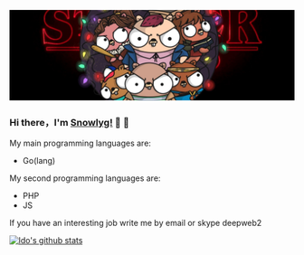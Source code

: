 ![banner](4482746.jpg)
### Hi there，I'm [Snowlyg!](https://github.com/snowlyg) 👋 👋

<!--
**snowlyg/snowlyg** is a ✨ _special_ ✨ repository because its `README.md` (this file) appears on your GitHub profile.

Here are some ideas to get you started:

- 🔭 I’m currently working on ...
- 🌱 I’m currently learning ...
- 👯 I’m looking to collaborate on ...
- 🤔 I’m looking for help with ...
- 💬 Ask me about ...
- 📫 How to reach me: ...
- 😄 Pronouns: ...
- ⚡ Fun fact: ...
-->

My main programming languages are:

  - Go(lang)

My second programming languages are:

  - PHP
  - JS
  
  If you have an interesting job write me by email or skype deepweb2
  

[![Ido's github stats](https://github-readme-stats.vercel.app/api?username=snowlyg&show_icons=true&theme=radical)](https://github.com/anuraghazra/github-readme-stats)

<!--
<p align="center">Loved the project? Please consider <a href="https://www.paypal.me/snowlyg">donating</a> to help it improve!
-->

